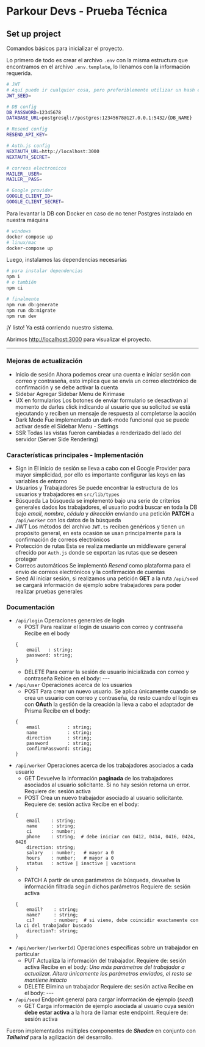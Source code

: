 # Parkour Devs - Prueba Técnica

## Set up project

Comandos básicos para inicializar el proyecto.

Lo primero de todo es crear el archivo `.env` con la misma estructura que encontramos en el archivo `.env.template`, lo llenamos con la información requerida.

```bash
# JWT
# Aquí puede ir cualquier cosa, pero preferiblemente utilizar un hash en base64
JWT_SEED=

# DB config
DB_PASSWORD=12345678
DATABASE_URL=postgresql://postgres:12345678@127.0.0.1:5432/{DB_NAME}

# Resend config
RESEND_API_KEY=

# Auth.js config
NEXTAUTH_URL=http://localhost:3000
NEXTAUTH_SECRET=

# correos electronicos
MAILER__USER=
MAILER__PASS=

# Google provider
GOOGLE_CLIENT_ID=
GOOGLE_CLIENT_SECRET=
```

Para levantar la DB con Docker en caso de no tener Postgres instalado en nuestra máquina

```bash
# windows
docker compose up
# linux/mac
docker-compose up
```

Luego, instalamos las dependencias necesarias

```bash
# para instalar dependencias
npm i
# o también
npm ci

# finalmente
npm run db:generate
npm run db:migrate
npm run dev
```

¡Y listo! Ya está corriendo nuestro sistema.

Abrimos [http://localhost:3000](http://localhost:3000) para visualizar el proyecto.

---

### Mejoras de actualización

+ Inicio de sesión
Ahora podemos crear una cuenta e iniciar sesión con correo y contraseña, esto implica que se envía un correo electrónico de confirmación y se debe activar la cuenta
+ Sidebar
Agregar Sidebar Menu de Kirimase
+ UX en formularios
Los botones de enviar formulario se desactivan al momento de darles click indicando al usuario que su solicitud se está ejecutando y reciben un mensaje de respuesta al completarse la acción
+ Dark Mode
Fue implementado un dark-mode funcional que se puede activar desde el Sidebar Menu - Settings
+ SSR
Todas las vistas fueron cambiadas a renderizado del lado del servidor (Server Side Rendering)

### Características principales - Implementación

+ Sign in
El inicio de sesión se lleva a cabo con el Google Provider para mayor simplicidad, por ello es importante configurar las keys en las variables de entorno
+ Usuarios y Trabajadores
Se puede encontrar la estructura de los usuarios y trabajadores en `src/lib/types`
+ Búsqueda
La búsqueda se implementó bajo una serie de criterios generales dados los trabajadores, el usuario podrá buscar en toda la DB bajo *email*, *nombre*, *cédula* y *dirección* enviando una petición **PATCH** a `/api/worker` con los datos de la búsqueda
+ JWT
Los métodos del archivo `JWT.ts` reciben genéricos y tienen un propósito general, en esta ocasión se usan principalmente para la confirmación de correos electrónicos
+ Protección de rutas
Esta se realiza mediante un middleware general ofrecido por `Auth.js` donde se exportan las rutas que se deseen proteger
+ Correos automáticos
Se implementó *Resend* como plataforma para el envío de correos electrónicos y la confirmación de cuentas
+ Seed
Al iniciar sesión, si realizamos una petición **GET** a la ruta `/api/seed` se cargará información de ejemplo sobre trabajadores para poder realizar pruebas generales

### Documentación
+ ```/api/login```
Operaciones generales de login
    - POST
    Para realizar el login de usuario con correo y contraseña
    Recibe en el body
    ```
    {
        email   : string;
        password: string;
    }
    ```
    - DELETE
    Para cerrar la sesión de usuario inicializada con correo y contraseña
    Rebice en el body: ---
+ ```/api/user```
Operaciones acerca de los usuarios
    - POST
    Para crear un nuevo usuario. Se aplica únicamente cuando se crea un usuario con correo y contraseña, de resto cuando el login es con **OAuth** la gestión de la creación la lleva a cabo el adaptador de Prisma
    Recibe en el body:
    ```
    {
        email          : string;
        name           : string;
        direction      : string;
        password       : string;
        confirmPassword: string;
    }
    ```
+ ```/api/worker```
Operaciones acerca de los trabajadores asociados a cada usuario
    - GET
    Devuelve la información **paginada** de los trabajadores asociados al usuario solicitante. Si no hay sesión retorna un error.
    Requiere de: sesión activa
    - POST
    Crea un nuevo trabajador asociado al usuario solicitante.
    Requiere de: sesión activa
    Recibe en el body:
    ```
    {
        email    : string;
        name     : string;
        ci       : number;
        phone    : string;  # debe iniciar con 0412, 0414, 0416, 0424, 0426
        direction: string;
        salary   : number;   # mayor a 0
        hours    : number;   # mayor a 0
        status   : active | inactive | vacations
    }
    ```
    - PATCH
    A partir de unos parámetros de búsqueda, devuelve la información filtrada según dichos parámetros
    Requiere de: sesión activa
    ```
    {
        email?    : string;
        name?     : string;
        ci?       : number;  # si viene, debe coincidir exactamente con la ci del trabajador buscado
        direction?: string;
    }
    ```
+ ```/api/worker/[workerId]```
Operaciones específicas sobre un trabajador en particular
    - PUT
    Actualiza la información del trabajador.
    Requiere de: sesión activa
    Recibe en el body: *Uno más parámetros del trabajador a actualizar. Altera únicamente los parámetros enviados, el resto se mantiene intacto*
    - DELETE
    Elimina un trabajador
    Requiere de: sesión activa
    Recibe en el body: ---
+ ```/api/seed```
Endpoint general para cargar información de ejemplo (*seed*)
    - GET
    Carga información de ejemplo asociada al usuario cuya sesión **debe estar activa** a la hora de llamar este endpoint.
    Requiere de: sesión activa

Fueron implementados múltiples componentes de ***Shadcn*** en conjunto con ***Tailwind*** para la agilización del desarrollo.